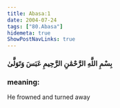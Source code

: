 ```yaml
---
title: Abasa:1
date: 2004-07-24
tags: ["80.Abasa"]
hidemeta: true 
ShowPostNavLinks: true 
---
```

### بِسْمِ اللَّهِ الرَّحْمَٰنِ الرَّحِيمِ عَبَسَ وَتَوَلَّىٰ
### meaning: 
He frowned and turned away
